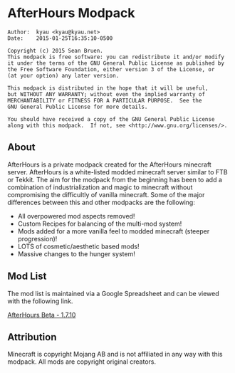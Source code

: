# AfterHours Modpack
    Author:  kyau <kyau@kyau.net>
    Date:    2015-01-25T16:35:10-0500

    Copyright (c) 2015 Sean Bruen.
    This modpack is free software: you can redistribute it and/or modify
    it under the terms of the GNU General Public License as published by
    the Free Software Foundation, either version 3 of the License, or
    (at your option) any later version.

    This modpack is distributed in the hope that it will be useful,
    but WITHOUT ANY WARRANTY; without even the implied warranty of
    MERCHANTABILITY or FITNESS FOR A PARTICULAR PURPOSE.  See the
    GNU General Public License for more details.

    You should have received a copy of the GNU General Public License
    along with this modpack.  If not, see <http://www.gnu.org/licenses/>.

## About

AfterHours is a private modpack created for the AfterHours minecraft server.
AfterHours is a white-listed modded minecraft server similar to FTB or Tekkit.
The aim for the modpack from the beginning has been to add a combination of
industrialization and magic to minecraft without compromising the difficultly
of vanilla minecraft. Some of the major differences between this and other
modpacks are the following:
* All overpowered mod aspects removed!
* Custom Recipes for balancing of the multi-mod system!
* Mods added for a more vanilla feel to modded minecraft (steeper progression)!
* LOTS of cosmetic/aesthetic based mods!
* Massive changes to the hunger system!

## Mod List

The mod list is maintained via a Google Spreadsheet and can be viewed with the
following link.

[AfterHours Beta - 1.7.10](https://docs.google.com/spreadsheet/ccc?key=0Amy9drcHwxUqdG8wWDY3OTJMT2pNaVFfUXhDX19jcGc&usp=sharing)

## Attribution

Minecraft is copyright Mojang AB and is not affiliated in any way with this
modpack.
All mods are copyright original creators.
